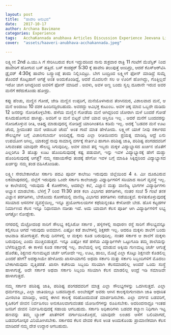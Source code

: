```yaml
---

layout: post
title:  "ಹಾವೇರಿ ಅನುಭವ"
date:   2017-10-17
author: Archana Bavimane
categories: Experience
tags:	AcchaKannada anubhava Articles Discussion Experience Jeevana Life story
cover:  "assets/haaveri-anubhava-acchakannada.jpeg"

---
```

<p align ="justify">ಲಕ್ಷ್ಮೀನ 2nd ಪಿ.ಯು.ಸಿ ಗೆ ಸೇರಿಸಿಬರುವ ಕೆಲಸ ಇದ್ದುದರಿಂದ ನಾನು  ಶುಕ್ರವಾರ ರಾತ್ರಿ 11 ಗಂಟೆಗೆ ಮೆಜೆಸ್ಟಿಕ್ ನಿಂದ ಹಾವೇರಿಗೆ ಹೋಗುವ ಬಸ್ ಹತ್ತಿದೆ. ಬಸ್ ಕಂಡಕ್ಟರ್ 5:30 ಕ್ಕೆ ಹಾವೇರಿ ತಲುಪುತ್ತೆ ಅಂದಿದ್ರು, ಆದರೆ ಕೆ‌ಎಸ್‌ಆರ್‌ಟಿ‌ಸಿ ಡ್ರೈವರ್ 4:30ಕ್ಕೆ ಹಾವೇರಿ ಬಸ್ಸ್ಟಾಂಡ್ಗೆ ತಂದು ನಿಲ್ಲಿಸಿಬಿಟ್ರು. ಬೇಗ ಬಂದ್ರಿಂದ ಲಕ್ಷ್ಮೀಗೆ ಫೋನ್ ಮಾಡಿದ್ರೆ ಸುಮ್ನೆ ತೊಂದರೆ ಕೊಟ್ಟಹಾಗೆ ಆಗತ್ತೆ ಅಂತ ಅಂದುಕೊಂಡಿದ್ದೆ, ಆದರೆ ಮೊದಲನೇ ಸಲ ಆ ಊರಿಗೆ ಹೋಗಿದ್ದು, ಗೊತ್ತಿಲ್ಲದೆ ಇರೋ  ಜಾಗ ಆಗಿದ್ದರಿಂದ ಅವಳಿಗೆ  ಫೋನ್ ಮಾಡಿದೆ . ಅವಳು, ಅವಳ ಅಣ್ಣ ಬಂದು ಸ್ವಲ್ಪ ದೂರಾನೇ ಇರುವ ಅವರ ಮನೆಗೆ ಕರೆದುಕೊಂಡು ಹೋದ್ರು.</p>

<p align ="justify">ಕಪ್ಪು ಹೆಂಚು, ಮಣ್ಣಿನ ಗೋಡೆ, ಜೇಡಿ ಮಣ್ಣಿನ ಉಪ್ಪರಿಗೆ, ಮನೆಯೊಳಗಿರುವ ತೆಂಗಿನಮರ, ವಿಶಾಲವಾದ ಮನೆ, ಆ ಮನೆ ಅಂದಾಜು 10 ದಶಕ ಹಿಂದಿನದ್ದಿರಬಹುದು. ಅವರದ್ದು ಅವಿಭಕ್ತ ಕುಟುಂಬ. ಅವಳ ಚಿಕ್ಕ ಮಾವ ಒಬ್ಬರೇ ದುಡಿದು 12 ಜನರನ್ನು ನೋಡಿಕೊಳ್ಳಬೇಕು. ಹಳೆಯ ಮಣ್ಣಿನ ಗೋಡೆಯ ಮನೆ ಆಗಿದ್ದರಿಂದ ಜೋರಾಗಿ ಮಳೆ ಬಂದರೆ ಗೋಡೆ ಕುಸಿದುಹೋಗುವ ಹಾಗಿತ್ತು. ಅವರಿಗೆ ಆ ಮನೆ ಬಿಟ್ಟರೆ ಬೇರೆ ಯಾವ ಆಸ್ತಿನೂ ಇಲ್ಲ .  ಆದರೆ ಮನೆಗೆ ಬಂದವರನ್ನು ನೋಡಿಕೊಳ್ಳುವ ರೀತಿ, ಆತಿಥ್ಯ ಮಾಡುವುದನ್ನ ನೋಡಿದ್ರೆ ಯಾರಿಗಿಂತನೂ ಕಡಿಮೆ ಇಲ್ಲ. ಅದಕ್ಕೆ 'ಬಡವರ ಮನೆ ಊಟ ಚೆಂದ, ಶ್ರೀಮಂತರ ಮನೆ ಆಡಂಬರ ಚೆಂದ' ಅಂತ ಗಾದೆ ಮಾತ ಹೇಳೋದು. ಲಕ್ಷ್ಮೀಗೆ ಯಾಕೆ ನೀವು ಸರ್ಕಾರದ ಸೌಲಭ್ಯಗಳ ಬಗ್ಗೆ ವಿಚಾರಿಸಬಾರ್ದು ಅಂದಿದ್ದಕ್ಕೆ, ನಾವು ಎಲ್ಲಾ ರೀತಿಯಿಂದನು ಪ್ರಯತ್ನ ಮಾಡಿದ್ವಿ ಆದ್ರೆ ಏನು ಉಪಯೋಗ ಆಗಿಲ್ಲ, ಯಾಕಂದ್ರೆ ನಾವು ಸಾಮಾನ್ಯ ವರ್ಗಕ್ಕೆ ಸೇರ್ತೀವಿ ಹಾಗಾಗಿ ಪರಿಶಿಷ್ಟ ಜಾತಿ, ಪರಿಶಿಷ್ಟ ಪಂಗಡದವರಿಗೆ ಸಿಗುವಂತಹ ಯಾವುದೇ ಸೌಲಭ್ಯ ಸಿಗುವುದಿಲ್ಲ. ಅವಳ ಮಾವ ತನ್ನ ಇಬ್ಬರು ಮಕ್ಕಳ ವಿದ್ಯಾಭ್ಯಾಸದ ಖರ್ಚಿನ ಜೊತೆಗೆ ಎಲ್ಲರಿಗೂ 3 ಹೊತ್ತು ಊಟ ಹೊಂದಿಸುವುದಕ್ಕೆ ಕಷ್ಟ ಪಡುವಾಗ, ಇನ್ನು ಇವಳ ವಿದ್ಯಾಭ್ಯಾಸಕ್ಕೆ ಹೇಗೆ ದುಡ್ಡು ಹೊಂದಿಸುವುದಕ್ಕೆ ಆಗತ್ತೆ?  ನಮ್ಮ ಸಹಾಯಸೌಧ ತಂಡಕ್ಕೆ  ಹೇಗೋ ಇವಳ ಬಗ್ಗೆ ಮಾಹಿತಿ ಸಿಕ್ಕಿದ್ದರಿಂದ ವಿದ್ಯಾಭ್ಯಾಸದ ಖರ್ಚನ್ನು ನಮ್ಮ ತಂಡ ವಹಿಸಿಕೊಂಡಿತು.</p>

<p align ="justify">ಲಕ್ಷ್ಮೀ ಸೇರಬೇಕಾಗಿರೋ ಸರ್ಕಾರಿ ಪದವಿ ಪೂರ್ವ ಕಾಲೇಜು ಇರುವುದು ಜಿಲ್ಲೆಯಿಂದ 4 ಕಿ. ಮೀ ದೂರವಿರುವ ಲಕಮಾಪುರದಲ್ಲಿ. ಜಿಲ್ಲೆಗೆ ಇರುವುದು ಒಂದೇ ಸರ್ಕಾರಿ ಕಾಲೇಜಾದ್ರು ವಿಧ್ಯಾರ್ಥಿಗಳಿಗೆ ಸರಿಯಾದ ಸಾರಿಗೆ ವ್ಯವಸ್ಥೆ ಇಲ್ಲ. ಆ ಕಾಲೇಜಿನಲ್ಲಿ ಇರುವುದು 4 ಕೋಣೆಗಳು, ಅದರಲ್ಲೇ ಕಲೆ, ವಿಜ್ಞಾನ ಮತ್ತು ವಾಣಿಜ್ಯ ಭಾಗಗಳ ವಿದ್ಯಾರ್ಥಿಗಳು ಅಭ್ಯಾಸ ಮಾಡಬೇಕು. ಬೆಳಿಗ್ಗೆ 7 ರಿಂದ 11:30 ತನಕ ಕಲಾ ವಿಭಾಗದ ತರಗತಿಗಳು, ನಂತರ ಸಂಜೆ 5 ಗಂಟೆ ತನಕ ವಿಜ್ಞಾನ ತರಗತಿಗಳು, ಬೇರೊಂದು ಕೋಣೆಯಲ್ಲಿ ವಾಣಿಜ್ಯ ವಿಭಾಗದ ತರಗತಿಗಳು ನಡೆಯುತ್ತವೆ. ಕುಳಿತುಕೊಳ್ಳುವುದಕ್ಕೆ ಸರಿಯಾದ ಆಸನಗಳ ವ್ಯವಸ್ಥೆಯಿಲ್ಲ, ಇನ್ನೂ ಪ್ರಯೋಗಾಲಯಗಳ ಕಥೆಯನ್ನಂತೂ ಕೇಳೋದೇ ಬೇಡ. ಹೊಸ ಕಟ್ಟಡಗಳ ನಿರ್ಮಾಣದ ಕೆಲಸ ಇನ್ನೂ ನಿಧಾನವಾಗಿ ನಡೀತಾ ಇದೆ. ಅದು ಯಾವಾಗ ಕೆಲಸ ಪೂರ್ತಿ ಆಗಿ ವಿದ್ಯಾರ್ಥಿಗಳಿಗೆ ಲಭ್ಯ ಆಗತ್ತೋ ನೋಡ್ಬೇಕು.</p>

<p align ="justify">ನಗರದಲ್ಲಿ ಮೆಟ್ರೋದಂಥ ಸಾರಿಗೆ ಸೌಲಭ್ಯ ಕಲ್ಪಿಸಿರೋ ಸರ್ಕಾರ , ಹಳ್ಳಿಗಳಲ್ಲಿ ಸಾಧಾರಣ ರಸ್ತೆ ಸಾರಿಗೆ ಸೌಲಭ್ಯವನ್ನೂ ಕಲ್ಪಿಸಲೂ ಆಗದೆ ಇರುವುದು ಅವಮಾನ.  ಎಷ್ಟೋ ಕಡೆ ಶಾಲೆಗಳಲ್ಲಿ ಶಿಕ್ಷಕರೇ ಇಲ್ಲ. ಆದರೂ ಮಕ್ಕಳು ಶಾಲೆಗೆ ಬಂದು ಆಟವಾಡಿ ಹೋಗುತ್ತವೆ. ಕೆಲವು ದಿನಗಳಲ್ಲಿ ಆ ಮಕ್ಕಳು ಕೂಡ ಬರುವುದಿಲ್ಲ. ನಂತರ ಸರ್ಕಾರ ಆ ಶಾಲೆಗೆ ಮಕ್ಕಳು ಬರುವುದಿಲ್ಲ ಎಂದು ಮುಚ್ಚಿಬಿಡುತ್ತದೆ. ಇನ್ನೂ ಎಷ್ಟೋ ಕಡೆ ಹಳೆಯ ವಿದ್ಯಾರ್ಥಿಗಳೇ ಒಟ್ಟುಗೂಡಿ ತಮ್ಮ ಶಾಲೆಯನ್ನು ಬೆಳೆಸುತ್ತಿದ್ದಾರೆ. ಈ ಕಾಳಜಿ ಕೂಡ ಸರ್ಕಾರಕ್ಕೆ ಇಲ್ಲ. ಶಾಲೆಯಲ್ಲಿ ಅನ್ನ ಮಾಡುವ ಅಕ್ಕಿಯ ಗುಣಮಟ್ಟ ಚರ್ಚೆ ಆಗುತ್ತೆ ಹೊರೆತು, ಶಿಕ್ಷಣದ ಗುಣಮಟ್ಟದ ಚರ್ಚೆ ಆಗೋದೇ ಇಲ್ಲ. ಊಟ, ಹಾಲು, ಮೊಟ್ಟೆ ಎಲ್ಲಾ ಕೊಟ್ಟು ಶಿಕ್ಷಣವೇ ಕೊಡಲಿಲ್ಲ ಎಂದರೆ ಹೇಗೆ? ಅದಕ್ಕಾಗಿಯೇ ಹೇಳೋದು ಖಾಸಗಿಯಾಗಲಿ ಅಥವಾ ಸರ್ಕಾರಿ ಮತ್ತು ಸರ್ಕಾರಿ ಸಿಬ್ಬಂದಿಗಳಿಗೆ ಮೊದಲು ಬೇಕಾಗಿರುವುದು ವೃತ್ತಿಪರತೆ. ಖಾಸಗಿ ಕಚೇರಿಯ ಸಿಬ್ಬಂದಿ ಸರಿಯಾಗಿ ಕೆಲಸಮಾಡಲಿಲ್ಲ ಅಂದರೆ ಒಂದು ಸಂಸ್ಥೆ ಹಾಳಾಗುತ್ತೆ, ಅದೇ ಸರ್ಕಾರ ಅಥವಾ ಸರ್ಕಾರಿ ಸಿಬ್ಬಂದಿ ಸರಿಯಾಗಿ ಕೆಲಸ ಮಾಡಲಿಲ್ಲ ಅಂದ್ರೆ ಇಡಿ ಸಮಾಜವೇ ಹಾಳಾಗುತ್ತದೆ.</p>

<p align ="justify">ನಮ್ಮ ಸರ್ಕಾರ ಪರಿಶಿಷ್ಟ ಜಾತಿ, ಪರಿಶಿಷ್ಟ ಪಂಗಡದವರಿಗೆ ಮಾತ್ರ ಎಲ್ಲಾ ಸೌಲಭ್ಯಗಳನ್ನು  ಒದಗಿಸುತ್ತದೆ. ಎಲ್ಲಾ ಧರ್ಮದಲ್ಲೂ, ಎಲ್ಲಾ ಜಾತಿಯಲ್ಲೂ ಬಡವರಿದ್ದಾರೆ. ಅಂಬೇಡ್ಕರ್ ಅವರು ಆಗಿನ ಕಾಲಕ್ಕನುಗುಣವಾಗಿ ಜಾತಿ ಆಧಾರಿತ ಮೀಸಲಾತಿ ಮಾಡಿದ್ದು, ಅದನ್ನ ಈಗಿನ ಕಾಲಕ್ಕೆ ಸರಿಹೊಂದುವಂತೆ ಮಾರ್ಪಡಿಸಬೇಕು. ಎಲ್ಲಾ ವರ್ಗದ ಬಡವರಿಗೆ, ಕೃಷಿಕರಿಗೆ ಜೀವನ ನಿರ್ವಹಿಸಲು ಅನುಕೂಲವಾಗುವಂತಹ ಯೋಜನೆಗಳನ್ನು ರೂಪಿಸಬೇಕು. ಅದರಿಂದನಾದ್ರೂ ಇಂತಹ ಜನರಿಗೆ ಜೀವನ ನಿರ್ವಹಿಸುವುದಕ್ಕೆ ಸಹಾಯ ಆಗಬಹುದು. ಸರ್ಕಾರಿ ಅಧಿಕಾರಿಗಳು ಬಡವರ ಕಲ್ಯಾಣ ನಿಧಿಗಾಗಿ ಇಟ್ಟ ಹಣವನ್ನು ತಮ್ಮ ಬ್ಯಾಂಕ್ ಖಾತೆಗಳಿಗೆ ವರ್ಗಾಯಿಸಿಕೊಳ್ಳದೆ, ಯಾವುದೇ ಲಂಚದ ಆಸೆಗೆ ಬಲಿಯಾಗದೆ, ಬಡವರಿಗೋಸ್ಕರ ವಿನಿಯೋಗಿಸಬೇಕು. ಸರ್ಕಾರದ ಕೆಲಸ ದೇವರ ಕೆಲಸ ಅಂತ ಅಂದುಕೊಂಡು ಪ್ರಾಮಾಣಿಕವಾಗಿ ಕೆಲಸ ಮಾಡಿದರೆ ನಮ್ಮ ದೇಶ ಉದ್ಧಾರ ಆಗಬಹುದು.</p>


